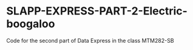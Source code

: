 # SLAPP-EXPRESS-PART-2-Electric-boogaloo
Code for the second part of Data Express in the class MTM282-SB
